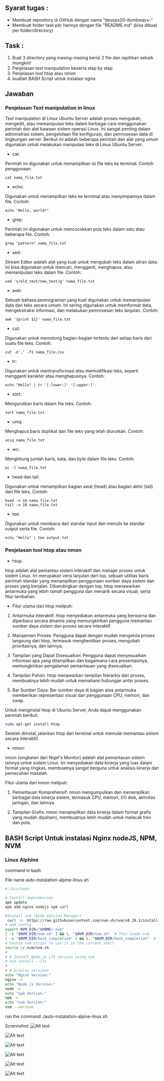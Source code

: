 ## Syarat tugas :

- Membuat repostiory di GitHub dengan nama "devops20-dumbways-<nama>"
- Membuat folder task per harinya dengan file "README.md" (bisa dibuat per folder/directory)

## Task :

1. Buat 3 directory yang masing-masing berisi 2 file dan rapihkan sebaik mungkin!
2. Penjelasan text manipulation beserta step by step
3. Penjelasan tool htop atau nmon
4. buatlah BASH Script untuk instalasi nginx

## Jawaban

### Penjelasan Text manipulation in linux

Text manipulation di Linux Ubuntu Server adalah proses mengubah, mengedit, atau memanipulasi teks dalam berbagai cara menggunakan perintah dan alat bawaan sistem operasi Linux. Ini sangat penting dalam administrasi sistem, pengelolaan file konfigurasi, dan pemrosesan data di lingkungan server. Berikut ini adalah beberapa perintah dan alat yang umum digunakan untuk melakukan manipulasi teks di Linux Ubuntu Server:

- cat:

Perintah ini digunakan untuk menampilkan isi file teks ke terminal. Contoh penggunaan:

```
cat nama_file.txt
```

- echo:

Digunakan untuk menampilkan teks ke terminal atau menyimpannya dalam file. Contoh:

```
echo "Hello, world!"
```

- grep:

Perintah ini digunakan untuk mencocokkan pola teks dalam satu atau beberapa file. Contoh:

```
grep "pattern" nama_file.txt
```

- sed:

Stream Editor adalah alat yang kuat untuk mengubah teks dalam aliran data. Ini bisa digunakan untuk mencari, mengganti, menghapus, atau memanipulasi teks dalam file. Contoh:

```
sed 's/old_text/new_text/g' nama_file.txt
```

- awk:

Sebuah bahasa pemrograman yang kuat digunakan untuk memanipulasi data dan teks secara umum. Ini sering digunakan untuk memformat data, mengekstraksi informasi, dan melakukan pemrosesan teks lanjutan. Contoh:

```
awk '{print $1}' nama_file.txt
```

- cut:

Digunakan untuk memotong bagian-bagian tertentu dari setiap baris dari suatu file teks. Contoh:

```
cut -d',' -f1 nama_file.csv
```

- tr:

Digunakan untuk mentransformasi atau memodifikasi teks, seperti mengganti karakter atau menghapusnya. Contoh:

```
echo "Hello" | tr '[:lower:]' '[:upper:]'
```

- sort:

Mengurutkan baris dalam file teks. Contoh:

```
sort nama_file.txt
```

- uniq:

Menghapus baris duplikat dari file teks yang telah diurutkan. Contoh:

```
uniq nama_file.txt
```

- wc:

Menghitung jumlah baris, kata, dan byte dalam file teks. Contoh:

```
wc -l nama_file.txt
```

- head dan tail:

Digunakan untuk menampilkan bagian awal (head) atau bagian akhir (tail) dari file teks. Contoh:

```
head -n 10 nama_file.txt
tail -n 10 nama_file.txt
```

- tee:

Digunakan untuk membaca dari standar input dan menulis ke standar output serta file. Contoh:

```
echo "Hello" | tee output.txt
```

### Penjelasan tool htop atau nmon

- htop:

htop adalah alat pemantau sistem interaktif dan manajer proses untuk sistem Linux. Ini merupakan versi lanjutan dari top, sebuah utilitas baris perintah standar yang menampilkan penggunaan sumber daya sistem dan proses yang berjalan. Dibandingkan dengan top, htop menawarkan antarmuka yang lebih ramah pengguna dan menarik secara visual, serta fitur tambahan.

- Fitur utama dari htop meliputi:

1. Antarmuka Interaktif: htop menyediakan antarmuka yang berwarna dan diperbarui secara dinamis yang memungkinkan pengguna memantau sumber daya sistem dan proses secara interaktif.

2. Manajemen Proses: Pengguna dapat dengan mudah mengelola proses langsung dari htop, termasuk menghentikan proses, mengubah prioritasnya, dan lainnya.

3. Tampilan yang Dapat Disesuaikan: Pengguna dapat menyesuaikan informasi apa yang ditampilkan dan bagaimana cara presentasinya, memungkinkan pengalaman pemantauan yang disesuaikan.

4. Tampilan Pohon: htop menawarkan tampilan hierarkis dari proses, membuatnya lebih mudah untuk memahami hubungan antar proses.

5. Bar Sumber Daya: Bar sumber daya di bagian atas antarmuka memberikan representasi visual dari penggunaan CPU, memori, dan swap.

Untuk menginstal htop di Ubuntu Server, Anda dapat menggunakan perintah berikut:

```bash
sudo apt-get install htop
```

Setelah diinstal, jalankan htop dari terminal untuk memulai memantau sistem secara interaktif.

- nmon:

nmon (singkatan dari Nigel's Monitor) adalah alat pemantauan sistem lainnya untuk sistem Linux. Ini menyediakan data kinerja yang luas dalam format yang ringkas, membuatnya sangat berguna untuk analisis kinerja dan pemecahan masalah.

Fitur utama dari nmon meliputi:

1. Pemantauan Komprehensif: nmon mengumpulkan dan menampilkan berbagai data kinerja sistem, termasuk CPU, memori, I/O disk, aktivitas jaringan, dan lainnya.

2. Tampilan Grafis: nmon menampilkan data kinerja dalam format grafis yang mudah dipahami, membuatnya lebih mudah untuk melacak tren dan pola.

## BASH Script Untuk instalasi Nginx nodeJS, NPM, NVM

### Linux Alphine

command in bash

File name auto-instalation-alpine-linux.sh

```bash
#!/bin/bash

# Install dependencies
apk update
apk add nginx nodejs npm curl

#Install nvm (Node Version Manager)
 curl -o- https://raw.githubusercontent.com/nvm-sh/nvm/v0.39.1/install.sh | bash
# add config
export NVM_DIR="$HOME/.nvm"
[ -s "$NVM_DIR/nvm.sh" ] && \. "$NVM_DIR/nvm.sh"  # This loads nvm
[ -s "$NVM_DIR/bash_completion" ] && \. "$NVM_DIR/bash_completion"  # This loads nvm bash_completion
# Source nvm script to use it in the current shell
source ~/.nvm/nvm.sh
#
# # Install Node.js LTS version using nvm
# nvm install --lts
#
# # Display versions
echo "Nginx Version:"
nginx -v
echo "Node.js Version:"
node -v
echo "npm Version:"
npm -v
echo "nvm Version:"
nvm --version
```

run the command ./auto-instalation-alpine-linux.sh

Scrennshot:
![Alt text](./images/vim-edit-script.png "img")

![Alt text](./images/auto-install.png "img")

![Alt text](./images/example-api-running.png "img")

![Alt text](./images/example-api1.png "img")

![Alt text](./images/example-api2.png "img")

![Alt text](./images/output.png "img")
